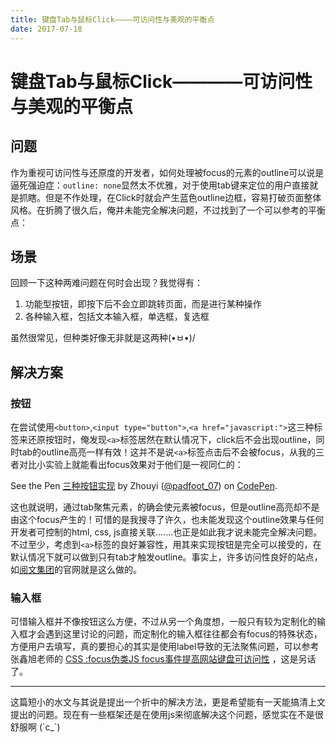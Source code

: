 ```yaml
---
title: 键盘Tab与鼠标Click————可访问性与美观的平衡点
date: 2017-07-18
---
```


# 键盘Tab与鼠标Click————可访问性与美观的平衡点

## 问题

作为重视可访问性与还原度的开发者，如何处理被focus的元素的outline可以说是逼死强迫症：`outline: none`显然太不优雅，对于使用tab键来定位的用户直接就是抓瞎。但是不作处理，在Click时就会产生蓝色outline边框，容易打破页面整体风格。在折腾了很久后，俺并未能完全解决问题，不过找到了一个可以参考的平衡点：

## 场景

回顾一下这种两难问题在何时会出现？我觉得有：

1. 功能型按钮，即按下后不会立即跳转页面，而是进行某种操作
2. 各种输入框，包括文本输入框，单选框，复选框

虽然很常见，但种类好像无非就是这两种(•ㅂ•)/

## 解决方案

### 按钮

在尝试使用`<button>`,`<input type="button">`,`<a href="javascript:">`这三种标签来还原按钮时，俺发现`<a>`标签居然在默认情况下，click后不会出现outline，同时tab的outline高亮一样有效！这并不是说`<a>`标签点击后不会被focus，从我的三者对比小实验上就能看出focus效果对于他们是一视同仁的：

<p data-height="262" data-theme-id="dark" data-slug-hash="RgmBPK" data-default-tab="html,result" data-user="padfoot_07" data-embed-version="2" data-pen-title="三种按钮实现" class="codepen">See the Pen <a href="https://codepen.io/padfoot_07/pen/RgmBPK/">三种按钮实现</a> by Zhouyi (<a href="https://codepen.io/padfoot_07">@padfoot_07</a>) on <a href="https://codepen.io">CodePen</a>.</p>
<script async src="https://production-assets.codepen.io/assets/embed/ei.js"></script>

这也就说明，通过tab聚焦元素，的确会使元素被focus，但是outline高亮却不是由这个focus产生的！可惜的是我搜寻了许久，也未能发现这个outline效果与任何开发者可控制的html, css, js直接关联.......也正是如此我才说未能完全解决问题。不过至少，考虑到`<a>`标签的良好兼容性，用其来实现按钮是完全可以接受的，在默认情况下就可以做到只有tab才触发outline。事实上，许多访问性良好的站点，如[阅文集团](http://www.yuewen.com/)的官网就是这么做的。

### 输入框

可惜输入框并不像按钮这么方便，不过从另一个角度想，一般只有较为定制化的输入框才会遇到这里讨论的问题，而定制化的输入框往往都会有focus的特殊状态，方便用户去填写，真的要担心的其实是使用label导致的无法聚焦问题，可以参考张鑫旭老师的 [CSS :focus伪类JS focus事件提高网站键盘可访问性](http://www.zhangxinxu.com/wordpress/2017/04/css-focus-js-improve-accessibility-keyboard/) ，这是另话了。

---

这篇短小的水文与其说是提出一个折中的解决方法，更是希望能有一天能搞清上文提出的问题。现在有一些框架还是在使用js来彻底解决这个问题，感觉实在不是很舒服啊 (´c_`)